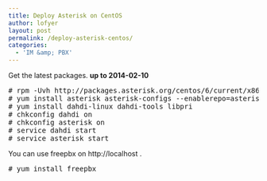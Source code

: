 ```yaml
---
title: Deploy Asterisk on CentOS
author: lofyer
layout: post
permalink: /deploy-asterisk-centos/
categories:
  - 'IM &amp; PBX'
---
```

Get the latest packages. **up to 2014-02-10**

<pre># rpm -Uvh http://packages.asterisk.org/centos/6/current/x86_64/RPMS/asterisknow-version-3.0.1-2_centos6.noarch.rpm
# yum install asterisk asterisk-configs --enablerepo=asterisk-12
# yum install dahdi-linux dahdi-tools libpri
# chkconfig dahdi on
# chkconfig asterisk on
# service dahdi start
# service asterisk start
</pre>

You can use freepbx on http://localhost .

<pre># yum install freepbx
</pre>